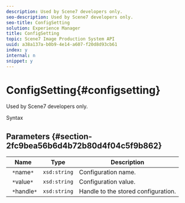 ```yaml
---
description: Used by Scene7 developers only.
seo-description: Used by Scene7 developers only.
seo-title: ConfigSetting
solution: Experience Manager
title: ConfigSetting
topic: Scene7 Image Production System API
uuid: a38a137a-b0b9-4e14-a607-f20d8d93cb61
index: y
internal: n
snippet: y
---
```


# ConfigSetting{#configsetting}

Used by Scene7 developers only.

 Syntax 

## Parameters {#section-2fc9bea56b6d4b72b80d4f04c5f9b862}

|  Name  | Type  | Description  |
|---|---|---|
|  ` *`name`*`  | `xsd:string`  | Configuration name.  |
|  ` *`value`*`  | `xsd:string`  | Configuration value.  |
|  ` *`handle`*`  | `xsd:string`  | Handle to the stored configuration.  |

